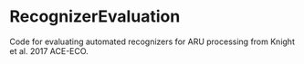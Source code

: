 # RecognizerEvaluation
Code for evaluating automated recognizers for ARU processing from Knight et al. 2017 ACE-ECO.

